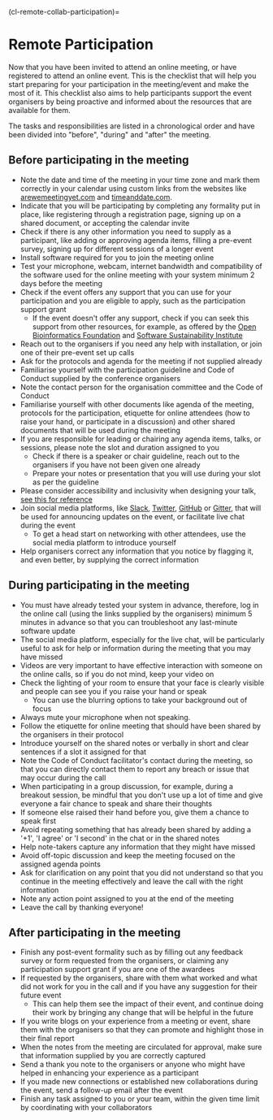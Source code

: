 (cl-remote-collab-participation)=
# Remote Participation

Now that you have been invited to attend an online meeting, or have registered to attend an online event.
This is the checklist that will help you start preparing for your participation in the meeting/event and make the most of it.
This checklist also aims to help participants support the event organisers by being proactive and informed about the resources that are available for them.

The tasks and responsibilities are listed in a chronological order and have been divided into "before", "during" and "after" the meeting.

## Before participating in the meeting

- Note the date and time of the meeting in your time zone and mark them correctly in your calendar using custom links from the websites like [arewemeetingyet.com](https://www.timeanddate.com/worldclock/meeting.html) and [timeanddate.com](https://www.timeanddate.com/worldclock/fixedform.html).
- Indicate that you will be participating by completing any formality put in place, like registering through a registration page, signing up on a shared document, or accepting the calendar invite
- Check if there is any other information you need to supply as a participant, like adding or approving agenda items, filling a pre-event survey, signing up for different sessions of a longer event
- Install software required for you to join the meeting online
- Test your microphone, webcam, internet bandwidth and compatibility of the software used for the online meeting with your system minimum 2 days before the meeting
- Check if the event offers any support that you can use for your participation and you are eligible to apply, such as the participation support grant
  - If the event doesn't offer any support, check if you can seek this support from other resources, for example, as offered by the [Open Bioinformatics Foundation](https://www.open-bio.org/travel-awards/) and [Software Sustainability Institute](https://software.ac.uk/programmes-and-events/fellowship-programme)
- Reach out to the organisers if you need any help with installation, or join one of their pre-event set up calls
- Ask for the protocols and agenda for the meeting if not supplied already
- Familiarise yourself with the participation guideline and Code of Conduct supplied by the conference organisers
- Note the contact person for the organisation committee and the Code of Conduct
- Familiarise yourself with other documents like agenda of the meeting, protocols for the participation, etiquette for online attendees (how to raise your hand, or participate in a discussion) and other shared documents that will be used during the meeting
- If you are responsible for leading or chairing any agenda items, talks, or sessions, please note the slot and duration assigned to you
  - Check if there is a speaker or chair guideline, reach out to the organisers if you have not been given one already
  - Prepare your notes or presentation that you will use during your slot as per the guideline
- Please consider accessibility and inclusivity when designing your talk, [see this for reference](https://www.w3.org/WAI/teach-advocate/accessible-presentations/#preparing-slides-and-projected-material-speakers)
- Join social media platforms, like [Slack](www.slack.com), [Twitter](www.twitter.com), [GitHub](www.github.com) or [Gitter](www.gitter.im), that will be used for announcing updates on the event, or facilitate live chat during the event
  - To get a head start on networking with other attendees, use the social media platform to introduce yourself
- Help organisers correct any information that you notice by flagging it, and even better, by supplying the correct information

## During participating in the meeting

- You must have already tested your system in advance, therefore, log in the online call (using the links supplied by the organisers) minimum 5 minutes in advance so that you can troubleshoot any last-minute software update
- The social media platform, especially for the live chat, will be particularly useful to ask for help or information during the meeting that you may have missed
- Videos are very important to have effective interaction with someone on the online calls, so if you do not mind, keep your video on
- Check the lighting of your room to ensure that your face is clearly visible and people can see you if you raise your hand or speak
  - You can use the blurring options to take your background out of focus
- Always mute your microphone when not speaking.
- Follow the etiquette for online meeting that should have been shared by the organisers in their protocol
- Introduce yourself on the shared notes or verbally in short and clear sentences if a slot it assigned for that
- Note the Code of Conduct facilitator's contact during the meeting, so that you can directly contact them to report any breach or issue that may occur during the call
- When participating in a group discussion, for example, during a breakout session, be mindful that you don't use up a lot of time and give everyone a fair chance to speak and share their thoughts
- If someone else raised their hand before you, give them a chance to speak first
- Avoid repeating something that has already been shared by adding a '+1', 'I agree' or 'I second' in the chat or in the shared notes
- Help note-takers capture any information that they might have missed
- Avoid off-topic discussion and keep the meeting focused on the assigned agenda points
- Ask for clarification on any point that you did not understand so that you continue in the meeting effectively and leave the call with the right information
- Note any action point assigned to you at the end of the meeting
- Leave the call by thanking everyone!

## After participating in the meeting

- Finish any post-event formality such as by filling out any feedback survey or form requested from the organisers, or claiming any participation support grant if you are one of the awardees
- If requested by the organisers, share with them what worked and what did not work for you in the call and if you have any suggestion for their future event
  - This can help them see the impact of their event, and continue doing their work by bringing any change that will be helpful in the future
- If you write blogs on your experience from a meeting or event, share them with the organisers so that they can promote and highlight those in their final report
- When the notes from the meeting are circulated for approval, make sure that information supplied by you are correctly captured
- Send a thank you note to the organisers or anyone who might have helped in enhancing your experience as a participant
- If you made new connections or established new collaborations during the event, send a follow-up email after the event
- Finish any task assigned to you or your team, within the given time limit by coordinating with your collaborators
